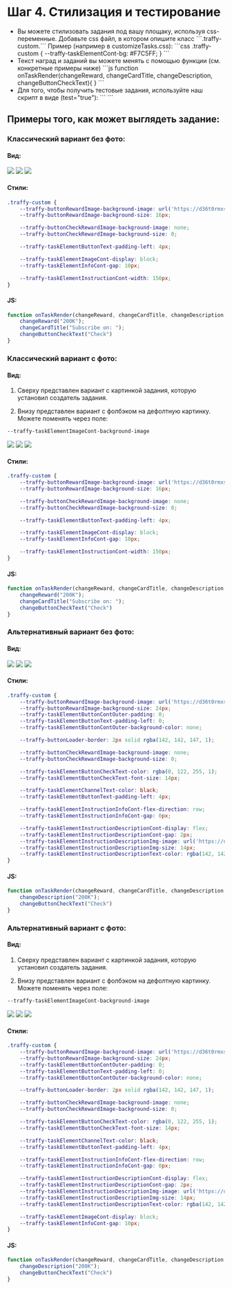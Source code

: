 # Шаг 4. Стилизация и тестирование

<ul>
<li>
    Вы можете стилизовать задания под вашу площаку, используя css-переменные. Добавьте css файл, в котором опишите класс ```.traffy-custom.```
    Пример (например в customizeTasks.css):
```css
.traffy-custom {
    --traffy-taskElementCont-bg: #F7C5FF;
}
```
</li>
<li>
    Текст наград и заданий вы можете менять с помощью функции (см. конкретные примеры ниже)
    ```js
    function onTaskRender(changeReward, changeCardTitle, changeDescription, changeButtonCheckText){
    }
    ```
</li>

<li>
Для того, чтобы получить тестовые задания, используйте наш скрипт в виде (test="true"):
```
<script src="https://dvq1zz1g273yl.cloudfront.net/index_v1.1.0.min.js" traffy-key="Traffy Key" test="true"></script>
```
</li>

</ul>

## Примеры того, как может выглядеть задание:

### Классический вариант без фото:

#### Вид:

<div class="responsive-grid">
    <img src="https://d36t0rmxsg07e0.cloudfront.net/default_no_photo_v1.webp"></img>
    <img src="https://d36t0rmxsg07e0.cloudfront.net/openLink_no_photo_v1.webp"></img>
    <img src="https://d36t0rmxsg07e0.cloudfront.net/check_no_photo_v1.webp"></img>
</div>

#### Стили:

```css
.traffy-custom {
    --traffy-buttonRewardImage-background-image: url('https://d36t0rmxsg07e0.cloudfront.net/coin.webp');
    --traffy-buttonRewardImage-background-size: 16px;

    --traffy-buttonCheckRewardImage-background-image: none;
    --traffy-buttonCheckRewardImage-background-size: 0;

    --traffy-taskElementButtonText-padding-left: 4px;

    --traffy-taskElementImageCont-display: block;
    --traffy-taskElementInfoCont-gap: 10px;

    --traffy-taskElementInstructionCont-width: 150px;
}
```

#### JS:

```js
function onTaskRender(changeReward, changeCardTitle, changeDescription, changeButtonCheckText){
    changeReward("200K");
    changeCardTitle("Subscribe on: ");
    changeButtonCheckText("Check")
}
```

### Классический вариант c фото:

#### Вид:

1) Сверху представлен вариант с картинкой задания, которую установил создатель задания.

2) Внизу представлен вариант c фолбэком на дефолтную картинку. Можете поменять через поле:

```css
--traffy-taskElementImageCont-background-image
```

<div class="responsive-grid">
    <img src="https://d36t0rmxsg07e0.cloudfront.net/default_with_photo_v1.webp"></img>
    <img src="https://d36t0rmxsg07e0.cloudfront.net/openLink_with_photo_v1.webp"></img>
    <img src="https://d36t0rmxsg07e0.cloudfront.net/check_with_photo_v1.webp"></img>
</div>

#### Стили:

```css
.traffy-custom {
    --traffy-buttonRewardImage-background-image: url('https://d36t0rmxsg07e0.cloudfront.net/coin.webp');
    --traffy-buttonRewardImage-background-size: 16px;

    --traffy-buttonCheckRewardImage-background-image: none;
    --traffy-buttonCheckRewardImage-background-size: 0;

    --traffy-taskElementButtonText-padding-left: 4px;

    --traffy-taskElementImageCont-display: block;
    --traffy-taskElementInfoCont-gap: 10px;

    --traffy-taskElementInstructionCont-width: 150px;
}
```

#### JS:

```js
function onTaskRender(changeReward, changeCardTitle, changeDescription, changeButtonCheckText){
    changeReward("200K");
    changeCardTitle("Subscribe on: ");
    changeButtonCheckText("Check")
}
```

### Альтернативный вариант без фото:

#### Вид:

<div class="responsive-grid">
    <img src="https://d36t0rmxsg07e0.cloudfront.net/default_no_photo_v2.webp"></img>
    <img src="https://d36t0rmxsg07e0.cloudfront.net/openLink_no_photo_v2.webp"></img>
    <img src="https://d36t0rmxsg07e0.cloudfront.net/check_no_photo_v2.webp"></img>
</div>

#### Стили:

```css
.traffy-custom {
    --traffy-buttonRewardImage-background-image: url('https://d36t0rmxsg07e0.cloudfront.net/arrow.webp');
    --traffy-buttonRewardImage-background-size: 24px;
    --traffy-taskElementButtonContOuter-padding: 0;
    --traffy-taskElementButtonText-padding-left: 0;
    --traffy-taskElementButtonContOuter-background-color: none;

    --traffy-buttonLoader-border: 2px solid rgba(142, 142, 147, 1);

    --traffy-buttonCheckRewardImage-background-image: none;
    --traffy-buttonCheckRewardImage-background-size: 0;

    --traffy-taskElementButtonCheckText-color: rgba(0, 122, 255, 1);
    --traffy-taskElementButtonCheckText-font-size: 14px; 

    --traffy-taskElementChannelText-color: black;
    --traffy-taskElementButtonText-padding-left: 4px;

    --traffy-taskElementInstructionInfoCont-flex-direction: row;
    --traffy-taskElementInstructionInfoCont-gap: 0px;

    --traffy-taskElementInstructionDescriptionCont-display: flex;
    --traffy-taskElementInstructionDescriptionCont-gap: 2px;
    --traffy-taskElementInstructionDescriptionImg-image: url('https://d36t0rmxsg07e0.cloudfront.net/coin.webp');
    --traffy-taskElementInstructionDescriptionImg-size: 14px;
    --traffy-taskElementInstructionDescriptionText-color: rgba(142, 142, 147, 1);
}
```

#### JS:

```js
function onTaskRender(changeReward, changeCardTitle, changeDescription, changeButtonCheckText){
    changeDescription("200K");
    changeButtonCheckText("Check")
}
```

### Альтернативный вариант c фото:

#### Вид:

1) Сверху представлен вариант с картинкой задания, которую установил создатель задания.

2) Внизу представлен вариант c фолбэком на дефолтную картинку. Можете поменять через поле:

```css
--traffy-taskElementImageCont-background-image
```

<div class="responsive-grid">
    <img src="https://d36t0rmxsg07e0.cloudfront.net/default_with_photo_v2.webp"></img>
    <img src="https://d36t0rmxsg07e0.cloudfront.net/openLink_with_photo_v2.webp"></img>
    <img src="https://d36t0rmxsg07e0.cloudfront.net/check_with_photo_v2.webp"></img>
</div>

#### Стили:

```css
.traffy-custom {
    --traffy-buttonRewardImage-background-image: url('https://d36t0rmxsg07e0.cloudfront.net/arrow.webp');
    --traffy-buttonRewardImage-background-size: 24px;
    --traffy-taskElementButtonContOuter-padding: 0;
    --traffy-taskElementButtonText-padding-left: 0;
    --traffy-taskElementButtonContOuter-background-color: none;

    --traffy-buttonLoader-border: 2px solid rgba(142, 142, 147, 1);

    --traffy-buttonCheckRewardImage-background-image: none;
    --traffy-buttonCheckRewardImage-background-size: 0;

    --traffy-taskElementButtonCheckText-color: rgba(0, 122, 255, 1);
    --traffy-taskElementButtonCheckText-font-size: 14px; 

    --traffy-taskElementChannelText-color: black;
    --traffy-taskElementButtonText-padding-left: 4px;

    --traffy-taskElementInstructionInfoCont-flex-direction: row;
    --traffy-taskElementInstructionInfoCont-gap: 0px;

    --traffy-taskElementInstructionDescriptionCont-display: flex;
    --traffy-taskElementInstructionDescriptionCont-gap: 2px;
    --traffy-taskElementInstructionDescriptionImg-image: url('https://d36t0rmxsg07e0.cloudfront.net/coin.webp');
    --traffy-taskElementInstructionDescriptionImg-size: 14px;
    --traffy-taskElementInstructionDescriptionText-color: rgba(142, 142, 147, 1);

    --traffy-taskElementImageCont-display: block;
    --traffy-taskElementInfoCont-gap: 10px;
}
```

#### JS:

```js
function onTaskRender(changeReward, changeCardTitle, changeDescription, changeButtonCheckText){
    changeDescription("200K");
    changeButtonCheckText("Check")
}
```